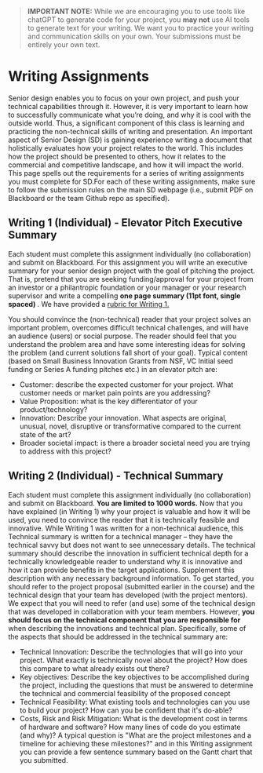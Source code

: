 
> **IMPORTANT NOTE:** While we are encouraging you to use tools like chatGPT to generate code for your project, you **may not** use AI tools to generate text for your writing. We want you to practice your writing and communication skills on your own. Your submissions must be entirely your own text.

# Writing Assignments
Senior design enables you to focus on your own project, and push your technical capabilities through it. However, it is very important to learn how to successfully communicate what you’re doing, and why it is cool with the outside world. Thus, a significant component of this class is learning and practicing the non-technical skills of writing and presentation.
An important aspect of Senior Design (SD) is gaining experience writing a document that holistically evaluates how your project relates to the world. This includes how the project should be presented to others, how it relates to the commercial and competitive landscape, and how it will impact the world. This page spells out the requirements for a series of writing assignments you must complete for SD.For each of these writing assignments, make sure to follow the submission rules on the main SD webpage (i.e., submit PDF on Blackboard or the team Github repo as specified).
<!-- Two of the writing assignments are individual assignments - you are expected to write these on your own with NO collaboration. And you are expected to write about the project that was presented to the instruction team. The remainder are team writing assignments. The specifications and requirements for each of the Writing assignments are provided below.  -->

## Writing 1 (Individual) - Elevator Pitch Executive Summary ##
Each student must complete this assignment individually (no collaboration) and submit on Blackboard. 
For this assignment you will write an executive summary for your senior design project with the goal of pitching the project. That is, pretend that you are seeking funding/approval for your project from an investor or a philantropic foundation or your manager or your research supervisor and write a compelling <b> one page summary (11pt font, single spaced) </b>. We have provided a [rubric for Writing 1.](writing1-rubric.pdf)

You should convince the (non-technical) reader that your project solves an important problem, overcomes difficult technical challenges, and will have an audience (users) or social purpose. The reader should feel that you understand the problem area and have some interesting ideas for solving the problem (and current solutions fall short of your goal). Typical content (based on Small Business Innovation Grants from NSF, VC Initial seed funding or Series A funding pitches etc.) in an elevator pitch are: 
- Customer: describe the expected customer for your project. What customer needs or market pain points are you addressing?
- Value Proposition: what is the key differentiator of your product/technology?
- Innovation: Describe your innovation. What aspects are original, unusual, novel, disruptive or transformative compared to the current state of the art?
- Broader societal impact: is there a broader societal need you are trying to address with this project?

## Writing 2 (Individual) - Technical Summary ##
Each student must complete this assignment individually (no collaboration) and submit on Blackboard. <b> You are limited to 1000 words.</b>
Now that you have explained (in Writing 1) why your project is valuable and how it will be used, you need to convince the reader that it is technically feasible and innovative. While Writing 1 was written for a non-technical audience, this Technical summary is written for a technical manager – they have the technical savvy but does not want to see unnecessary details.
The  technical summary should describe the innovation in sufficient technical depth for a technically knowledgeable reader to understand why it is innovative and how it can provide benefits in the target applications. Supplement this description with any necessary background information.
To get started, you should refer to the project proposal (submitted earlier in the course) and the technical design that your team has developed (with the project mentors). We expect that you will need to refer (and use) some of the technical design that was developed in collaboration with your team members. However, <b> you should focus on the technical component that you are responsible for </b> when describing the innovations and technical plan. Specifically, some of the aspects that should be addressed in the technical summary are:
- Technical Innovation: Describe the technologies that will go into your project. What exactly is technically novel about the project? How does this compare to what already exists out there?
- Key objectives: Describe the key objectives to be accomplished during the project, including the questions that must be answered to determine the technical and commercial feasibility of the proposed concept
- Technical Feasibility: What existing tools and technologies can you use to build your project? How can you be confident that it's do-able?
- Costs, Risk and Risk Mitigation: What is the development cost in terms of hardware and software? How many lines of code do you estimate (and why)? A typical question is "What are the project milestones and a timeline for achieving these milestones?" and in this Writing assignment you can provide a few sentence summary based on the Gantt chart that you submitted.

<!-- ## Writing 3 - Project Description ##
<b>Product and Technical Specifications</b>
Each team must complete this assignment together and submit it on Blackboard. 

As discussed in class, the Product Requirements Document consists of 2 major components: Proposal and Specifications. The Executive Summary writing assignment covered the Proposal section and the Technical Summary writing assignment began the Specifications section. This writing assignment will continue addressing the Specifications, both for the Product and Technical aspects. 

The goal of this writing assignment is to communicate the expected user experience and technical design as it will be upon project completion. You will produce a combination of written details, visual artifacts, and diagrams describing the user flows and architecture of the product or system you are building. 

The <b>Product specifications</b> should include the following details: user stories, flow diagrams, and mockups/wireframes. 
- <b>User Stories</b>: What are the most critical user stories for the project? This should be a list of all user stories. Remember that user stories are formatted as such: As a [persona], I would like to [functionality] so that I can [benefit]. (eg. As a Product Manager, I would like to set the priority of the ticket as High, Medium, or Low, so that the engineering team members know which tickets are more important.)
- <b>Flow Diagrams</b>: What are the key steps the user takes when interacting with your project? This should be a diagram representation of those steps and what happens upon success or failure of each step. 
- <b>Mockups/Wireframes</b>: What are the visual artifacts of what the end user will see when using your product/system? If you have a UI component that drives the user experience, this section should be images of those UI screens. If you have an API component that drives the user experience, this section should document the API UX: authentication setup (if applicable), list of all the API endpoints, code examples, and details on how to use each endpoint. 

The <b>Technical specifications</b> should include the following details: architecture/system diagrams, external APIs and frameworks used, and algorithms built. 
- <b>Architecture/System Diagrams</b>: How do all of the individual components of the project interact with each other? Now that you have each described your respective components of the project, this section should be the highest level view of how all of those components interact with each other.  
- <b>External APIs and Frameworks</b>: This should be a list of all of the external APIs and frameworks that you call on or use to build your project. Each item should have a detailed description of why and how it is used in your project. 
- <b>Algorithms</b>: This should be a detailed description of the main algorithmic components of your application. 

[Example of Writing 3](Writing_3_Example.pdf)
Note: There is no length requirement but the assignment submission should include all details listed under Product Specifications and Technical Specficiations. 

## Writing 4 (Team) - Technical Design Document ##
Each team must complete this assignment and post to their webpage. 
This is your (end of Fall) complete description of your project - elevator pitch, technical components, and use cases.
Your starting point is to combine your first three documents into one document. Then you will edit accordingly so it flows as one document. If your design, at the end of your alpha demo, changed from your Writing 1 and Writing 2 then you would need to update the content in Writing 1 and 2. The goal of this writing assignment is to have one comprehensive document describing your project; we will then refer to this document as you progress through the Spring semester. 
The grade for this assignment, for Fall semester, will be based only on completition of the assignment. As your project progresses during the Spring semester, you may need to edit this document. The final package that you submit in the Spring semester will include your final design document which will be graded. -->

